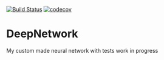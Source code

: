 [![Build Status](https://travis-ci.com/bathonSpidey/DeepNetwork.svg?branch=main)](https://travis-ci.com/bathonSpidey/DeepNetwork)
[![codecov](https://codecov.io/gh/bathonSpidey/DeepNetwork/branch/main/graph/badge.svg?token=BEbaT2GFP6)](https://codecov.io/gh/bathonSpidey/DeepNetwork)
# DeepNetwork
 My custom made neural network with tests work in progress
